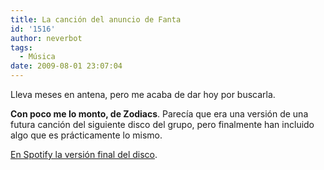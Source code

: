 ```yaml
---
title: La canción del anuncio de Fanta
id: '1516'
author: neverbot
tags:
  - Música
date: 2009-08-01 23:07:04
---
```


Lleva meses en antena, pero me acaba de dar hoy por buscarla.

**Con poco me lo monto, de Zodiacs**. Parecía que era una versión de una futura canción del siguiente disco del grupo, pero finalmente han incluido algo que es prácticamente lo mismo.

[En Spotify la versión final del disco](spotify:track:4nSYdsjOKFaYdLNL4MHx3z).